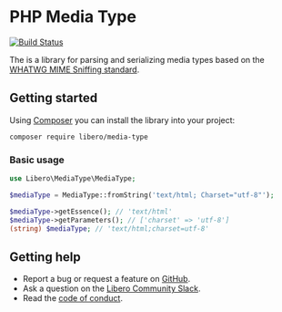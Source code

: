 PHP Media Type
==============

[![Build Status](https://travis-ci.com/libero/media-type.svg?branch=master)](https://travis-ci.com/libero/media-type)

The is a library for parsing and serializing media types based on the [WHATWG MIME Sniffing standard](https://mimesniff.spec.whatwg.org/).

Getting started
---------------

Using [Composer](https://getcomposer.org/) you can install the library into your project:

```
composer require libero/media-type
```

### Basic usage

```php
use Libero\MediaType\MediaType;

$mediaType = MediaType::fromString('text/html; Charset="utf-8"');

$mediaType->getEssence(); // 'text/html'
$mediaType->getParameters(); // ['charset' => 'utf-8']
(string) $mediaType; // 'text/html;charset=utf-8'
```

Getting help
------------

- Report a bug or request a feature on [GitHub](https://github.com/libero/libero/issues/new/choose).
- Ask a question on the [Libero Community Slack](https://libero.pub/join-slack).
- Read the [code of conduct](https://libero.pub/code-of-conduct).
